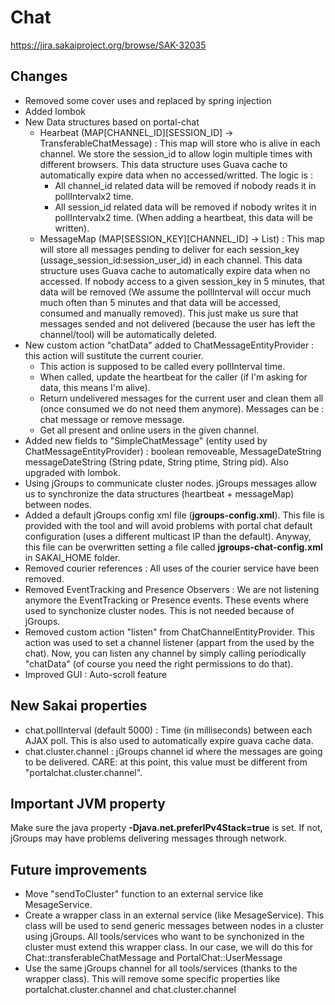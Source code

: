 # Chat
https://jira.sakaiproject.org/browse/SAK-32035

## Changes
* Removed some cover uses and replaced by spring injection
* Added lombok
* New Data structures based on portal-chat
  - Hearbeat (MAP[CHANNEL_ID][SESSION_ID] -> TransferableChatMessage) : This map will store who is alive in each channel. We store the session_id to allow login multiple times with different browsers. This data structure uses Guava cache to automatically expire data when no accessed/writted. The logic is :
    - All channel_id related data will be removed if nobody reads it in pollIntervalx2 time.
    - All session_id related data will be removed if nobody writes it in pollIntervalx2 time. (When adding a heartbeat, this data will be written).
  - MessageMap (MAP[SESSION_KEY][CHANNEL_ID] -> List<TransferableChatMessage>) : This map will store all messages pending to deliver for each session_key (ussage_session_id:session_user_id) in each channel. This data structure uses Guava cache to automatically expire data when no accessed. If nobody access to a given session_key in 5 minutes, that data will be removed (We assume the pollInterval will occur much much often than 5 minutes and that data will be accessed, consumed and manually removed). This just make us sure that messages sended and not delivered (because the user has left the channel/tool) will be automatically deleted. 
* New custom action "chatData" added to ChatMessageEntityProvider : this action will sustitute the current courier.
  - This action is supposed to be called every pollInterval time.
  - When called, update the heartbeat for the caller (if I'm asking for data, this means I'm alive).
  - Return undelivered messages for the current user and clean them all (once consumed we do not need them anymore). Messages can be : chat message or remove message.
  - Get all present and online users in the given channel.
* Added new fields to "SimpleChatMessage" (entity used by ChatMessageEntityProvider) : boolean removeable, MessageDateString messageDateString (String pdate, String ptime, String pid). Also upgraded with lombok.
* Using jGroups to communicate cluster nodes. jGroups messages allow us to synchronize the data structures (heartbeat + messageMap) between nodes.
* Added a default jGroups config xml file (**jgroups-config.xml**). This file is provided with the tool and will avoid problems with portal chat default configuration (uses a different multicast IP than the default). Anyway, this file can be overwritten setting a file called **jgroups-chat-config.xml** in SAKAI_HOME folder.
* Removed courier references : All uses of the courier service have been removed.
* Removed EventTracking and Presence Observers : We are not listening anymore the EventTracking or Presence events. These events where used to synchonize cluster nodes. This is not needed because of jGroups.
* Removed custom action "listen" from ChatChannelEntityProvider. This action was used to set a channel listener (appart from the used by the chat). Now, you can listen any channel by simply calling periodically "chatData" (of course you need the right permissions to do that).
* Improved GUI : Auto-scroll feature

## New Sakai properties
* chat.pollInterval (default 5000) : Time (in milliseconds) between each AJAX poll. This is also used to automatically expire guava cache data.
* chat.cluster.channel : jGroups channel id where the messages are going to be delivered. CARE: at this point, this value must be different from "portalchat.cluster.channel".

## Important JVM property
Make sure the java property **-Djava.net.preferIPv4Stack=true** is set. If not, jGroups may have problems delivering messages through network.

## Future improvements
- Move "sendToCluster" function to an external service like MesageService.
- Create a wrapper class in an external service (like MesageService). This class will be used to send generic messages between nodes in a cluster using jGroups. All tools/services who want to be synchonized in the cluster must extend this wrapper class. In our case, we will do this for Chat::transferableChatMessage and PortalChat::UserMessage
- Use the same jGroups channel for all tools/services (thanks to the wrapper class). This will remove some specific properties like portalchat.cluster.channel and chat.cluster.channel